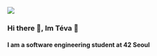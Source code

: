 ![](https://cdn.midjourney.com/2d869f85-399f-4b55-a630-87d208c7f5d7/0_0.png)
### Hi there 👋, Im Téva 🙉
#### I am a software engineering student at 42 Seoul


